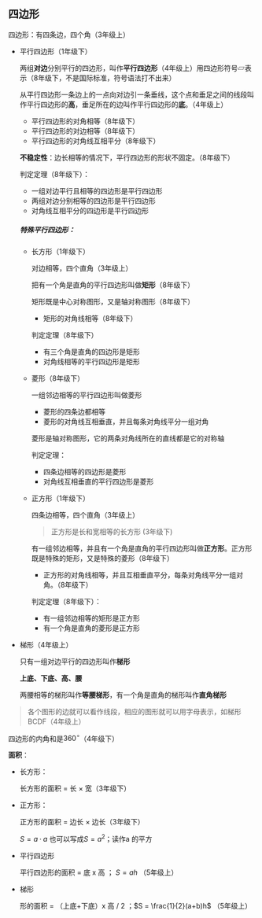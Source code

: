 ## 四边形

四边形：有四条边，四个角（3年级上）

- 平行四边形（1年级下）

    两组**对边**分别平行的四边形，叫作**平行四边形**（4年级上）用四边形符号▱表示（8年级下，不是国际标准，符号语法打不出来）

    从平行四边形一条边上的一点向对边引一条垂线，这个点和垂足之间的线段叫作平行四边形的**高**，垂足所在的边叫作平行四边形的**底**。（4年级上）

    - 平行四边形的对角相等（8年级下）
    - 平行四边形的对边相等（8年级下）
    - 平行四边形的对角线互相平分（8年级下）

    **不稳定性**：边长相等的情况下，平行四边形的形状不固定。（8年级下）

    判定定理（8年级下）：

    - 一组对边平行且相等的四边形是平行四边形
    - 两组对边分别相等的四边形是平行四边形
    - 对角线互相平分的四边形是平行四边形

    ##### 特殊平行四边形：

    - 长方形（1年级下）

        对边相等，四个直角（3年级上）

        把有一个角是直角的平行四边形叫做**矩形**（8年级下）

        矩形既是中心对称图形，又是轴对称图形（8年级下）

        - 矩形的对角线相等（8年级下）

        判定定理（8年级下）

        - 有三个角是直角的四边形是矩形
        - 对角线相等的平行四边形是矩形

    - 菱形（8年级下）

        一组邻边相等的平行四边形叫做菱形

        - 菱形的四条边都相等
        - 菱形的对角线互相垂直，并且每条对角线平分一组对角

        菱形是轴对称图形，它的两条对角线所在的直线都是它的对称轴

        判定定理：

        - 四条边相等的四边形是菱形
        - 对角线互相垂直的平行四边形是菱形

    - 正方形（1年级下）

        四条边相等，四个直角（3年级上）

        > 正方形是长和宽相等的长方形  (3年级下)

        有一组邻边相等，并且有一个角是直角的平行四边形叫做**正方形**。正方形既是特殊的矩形，又是特殊的菱形（8年级下）

        - 正方形的对角线相等，并且互相垂直平分，每条对角线平分一组对角。（8年级下）

        判定定理（8年级下）：

        - 有一组邻边相等的矩形是正方形
        - 有一个角是直角的菱形是正方形 



- 梯形（4年级上）

    只有一组对边平行的四边形叫作**梯形**

    **上底、下底、高、腰**

    两腰相等的梯形叫作**等腰梯形**，有一个角是直角的梯形叫作**直角梯形**

> 各个图形的边就可以看作线段，相应的图形就可以用字母表示，如梯形BCDF（4年级上）



四边形的内角和是$360^\circ$（4年级下）



**面积**：

- 长方形：

    长方形的面积 = 长 $\times$ 宽（3年级下）

- 正方形：

    正方形的面积 = 边长 $\times$ 边长（3年级下）

    $S=a·a$ 也可以写成$S=a^2$；读作a 的平方 

- 平行四边形

    平行四边形的面积 = 底 x 高 ； $S=ah$ （5年级上）

- 梯形

    形的面积 = （上底+下底）x 高 / 2 ；$S = \frac{1}{2}(a+b)h$ （5年级上）